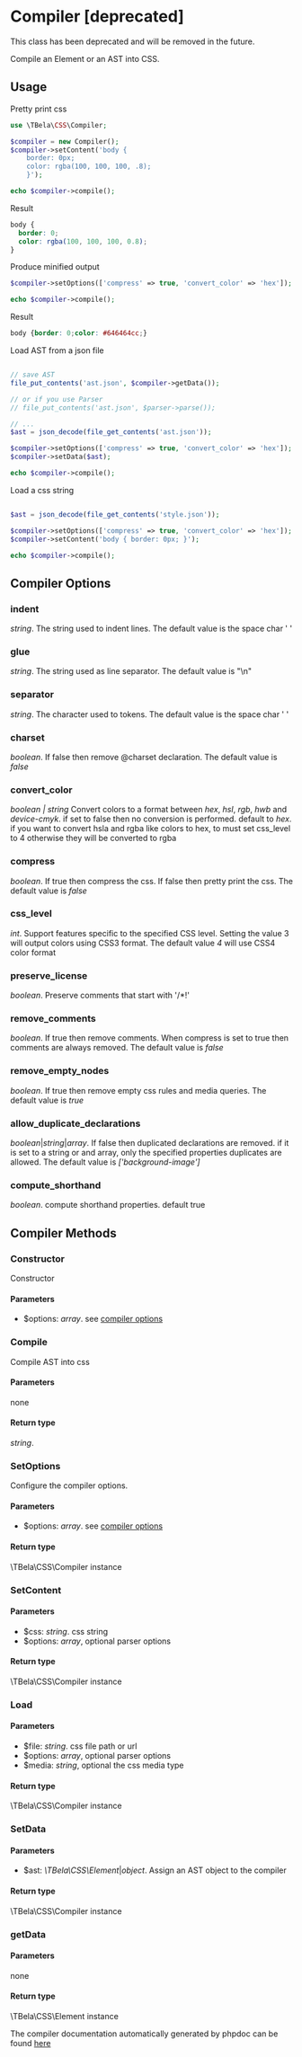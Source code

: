 # Compiler [deprecated]

This class has been deprecated and will be removed in the future.

Compile an Element or an AST into CSS.

## Usage

Pretty print css

```php
use \TBela\CSS\Compiler;

$compiler = new Compiler();
$compiler->setContent('body {
    border: 0px;
    color: rgba(100, 100, 100, .8);
    }');

echo $compiler->compile();
```

Result

```css
body {
  border: 0;
  color: rgba(100, 100, 100, 0.8);
}
```

Produce minified output

```php
$compiler->setOptions(['compress' => true, 'convert_color' => 'hex']);

echo $compiler->compile();
```

Result

```css
body {border: 0;color: #646464cc;}
```

Load AST from a json file

```php

// save AST
file_put_contents('ast.json', $compiler->getData());

// or if you use Parser
// file_put_contents('ast.json', $parser->parse());

// ...
$ast = json_decode(file_get_contents('ast.json'));

$compiler->setOptions(['compress' => true, 'convert_color' => 'hex']);
$compiler->setData($ast);

echo $compiler->compile();
```

Load a css string

```php

$ast = json_decode(file_get_contents('style.json'));

$compiler->setOptions(['compress' => true, 'convert_color' => 'hex']);
$compiler->setContent('body { border: 0px; }');

echo $compiler->compile();
```

## Compiler Options

### indent

_string_. The string used to indent lines. The default value is the space char ' '

### glue

_string_. The string used as line separator. The default value is "\n"

### separator

_string_. The character used to tokens. The default value is the space char ' '

### charset

_boolean_. If false then remove @charset declaration. The default value is _false_

### convert_color

_boolean | string_ Convert colors to a format between _hex_, _hsl_, _rgb_, _hwb_ and _device-cmyk_. if set to false then no conversion is performed. default to _hex_.
if you want to convert hsla and rgba like colors to hex, to must set css_level to 4 otherwise they will be converted to rgba

### compress

_boolean_. If true then compress the css. If false then pretty print the css. The default value is _false_

### css_level

_int_. Support features specific to the specified CSS level. Setting the value 3 will output colors using CSS3 format. The default value _4_ will use CSS4 color format

### preserve_license

_boolean_. Preserve comments that start with '/*!'

### remove_comments

_boolean_. If true then remove comments. When compress is set to true then comments are always removed. The default value is _false_

### remove_empty_nodes

_boolean_. If true then remove empty css rules and media queries. The default value is _true_

### allow_duplicate_declarations

_boolean_|_string_|_array_. If false then duplicated declarations are removed. if it is set to a string or and array, only the specified properties duplicates are allowed. The default value is _\['background-image'\]_

### compute_shorthand

_boolean_. compute shorthand properties. default true

## Compiler Methods

### Constructor

Constructor

#### Parameters

- \$options: _array_. see [compiler options](#compiler-options)

### Compile

Compile AST into css

#### Parameters

none

#### Return type

_string_.

### SetOptions

Configure the compiler options.

#### Parameters

- \$options: _array_. see [compiler options](#compiler-options)

#### Return type

\TBela\CSS\Compiler instance

### SetContent

#### Parameters

- \$css: _string_. css string
- \$options: _array_, optional parser options

#### Return type

\TBela\CSS\Compiler instance

### Load

#### Parameters

- \$file: _string_. css file path or url
- \$options: _array_, optional parser options
- \$media: _string_, optional the css media type

#### Return type

\TBela\CSS\Compiler instance

### SetData

#### Parameters

- \$ast: _\TBela\CSS\Element_|_object_. Assign an AST object to the compiler

#### Return type

\TBela\CSS\Compiler instance

### getData

#### Parameters

none

#### Return type

\TBela\CSS\Element instance

The compiler documentation automatically generated by phpdoc can be found [here](https://htmlpreview.github.io/?https://raw.githubusercontent.com/tbela99/css/master/docs/api/html/index.html)
